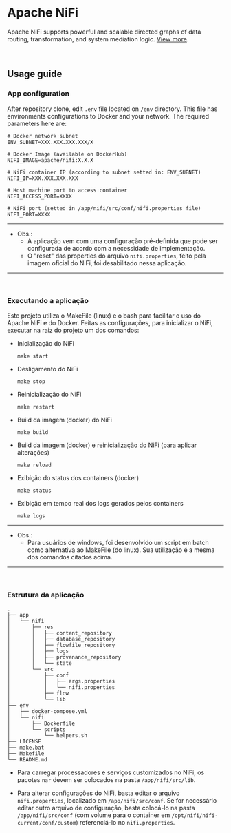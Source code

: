 # Apache NiFi

Apache NiFi supports powerful and scalable directed graphs of data routing, transformation, and system mediation logic. [View more](https://nifi.apache.org/).

<br>

## Usage guide

### App configuration

<!-- Após clonar este repositório, configure o arquivo `.env` localizado na pasta `/env`. Nele, ficam ficam registradas configurações de ambiente, sendo que, serão necessários passar como parâmetros as seguintes opções: -->

After repository clone, edit `.env` file located on `/env` directory. This file has environments configurations to Docker and your network. The required parameters here are:

```properties
# Docker network subnet
ENV_SUBNET=XXX.XXX.XXX.XXX/X

# Docker Image (available on DockerHub)
NIFI_IMAGE=apache/nifi:X.X.X

# NiFi container IP (according to subnet setted in: ENV_SUBNET)
NIFI_IP=XXX.XXX.XXX.XXX

# Host machine port to access container
NIFI_ACCESS_PORT=XXXX

# NiFi port (setted in /app/nifi/src/conf/nifi.properties file)
NIFI_PORT=XXXX
```

<!-- Feito isto, caso haja a necessidade de alteração das configurações do NiFi, basta alterá-las no arquivo `/app/nifi/src/conf/nifi.properties` (que será carregado para dentro do container). -->



---
* Obs.: 
    - A aplicação vem com uma configuração pré-definida que pode ser configurada de acordo com a necessidade de implementação.
    - O "reset" das properties do arquivo `nifi.properties`, feito pela imagem oficial do NiFi, foi desabilitado nessa aplicação.
---

<br>

### Executando a aplicação

Este projeto utiliza o MakeFile (linux) e o bash para facilitar o uso do Apache NiFi e do Docker. Feitas as configurações, para inicializar o NiFi, executar na raiz do projeto um dos comandos:

- Inicialização do NiFi
    ```
    make start
    ```

- Desligamento do NiFi
    ```
    make stop
    ```

- Reinicialização do NiFi
    ```
    make restart
    ```

- Build da imagem (docker) do NiFi
    ```
    make build
    ```

- Build da imagem (docker) e reinicialização do NiFi (para aplicar alterações)
    ```
    make reload
    ```

- Exibição do status dos containers (docker)
    ```
    make status
    ```

- Exibição em tempo real dos logs gerados pelos containers
    ```
    make logs
    ```
    
---
* Obs.: 
    - Para usuários de windows, foi desenvolvido um script em batch como alternativa ao MakeFile (do linux). Sua utilização é a mesma dos comandos citados acima.
---

<br>

### Estrutura da aplicação

```
.
├── app
│   └── nifi
│       ├── res
│       │   ├── content_repository
│       │   ├── database_repository
│       │   ├── flowfile_repository
│       │   ├── logs
│       │   ├── provenance_repository
│       │   └── state
│       └── src
│           ├── conf
│           │   ├── args.properties
│           │   └── nifi.properties
│           ├── flow
│           └── lib
├── env
│   ├── docker-compose.yml
│   └── nifi
│       ├── Dockerfile
│       └── scripts
│           └── helpers.sh
├── LICENSE
├── make.bat
├── Makefile
└── README.md
```

- Para carregar processadores e serviços customizados no NiFi, os pacotes `nar` devem ser colocados na pasta `/app/nifi/src/lib`.

- Para alterar configurações do NiFi, basta editar o arquivo `nifi.properties`, localizado em `/app/nifi/src/conf`. Se for necessário editar outro arquivo de configuração, basta colocá-lo na pasta `/app/nifi/src/conf` (com volume para o container em `/opt/nifi/nifi-current/conf/custom`) referenciá-lo no `nifi.properties`.